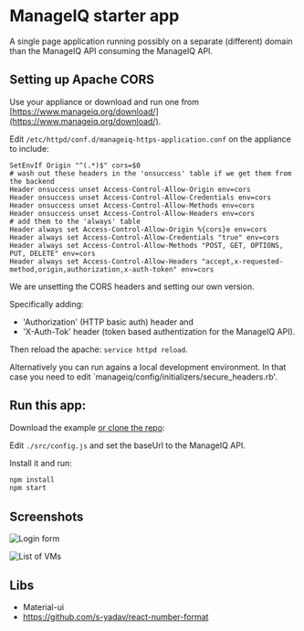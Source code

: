 # ManageIQ starter app

A single page application running possibly on a separate (different) domain than the ManageIQ API consuming the ManageIQ API.

## Setting up Apache CORS

Use your appliance or download and run one from [https://www.manageiq.org/download/](https://www.manageiq.org/download/).

Edit `/etc/httpd/conf.d/manageiq-https-application.conf` on the appliance to include:


```
SetEnvIf Origin "^(.*)$" cors=$0
# wash out these headers in the 'onsuccess' table if we get them from the backend
Header onsuccess unset Access-Control-Allow-Origin env=cors
Header onsuccess unset Access-Control-Allow-Credentials env=cors
Header onsuccess unset Access-Control-Allow-Methods env=cors
Header onsuccess unset Access-Control-Allow-Headers env=cors
# add them to the 'always' table
Header always set Access-Control-Allow-Origin %{cors}e env=cors
Header always set Access-Control-Allow-Credentials "true" env=cors
Header always set Access-Control-Allow-Methods "POST, GET, OPTIONS, PUT, DELETE" env=cors
Header always set Access-Control-Allow-Headers "accept,x-requested-method,origin,authorization,x-auth-token" env=cors

```

We are unsetting the CORS headers and setting our own version.

Specifically adding:
  * 'Authorization' (HTTP basic auth) header and 
  * 'X-Auth-Tok' header (token based authentization for the ManageIQ API).

Then reload the apache: `service httpd reload`.

Alternatively you can run agains a local development environment. In that case you need to edit `manageiq/config/initializers/secure_headers.rb'.

## Run this app:

Download the example [or clone the repo](https://github.com/martinpovolny/miq-starter-app):

Edit `./src/config.js` and set the baseUrl to the ManageIQ API.

Install it and run:

```sh
npm install
npm start
```

## Screenshots

![Login form](doc/starter-login.png)

![List of VMs](doc/starter-vms.png)

## Libs

 * Material-ui
 * https://github.com/s-yadav/react-number-format
